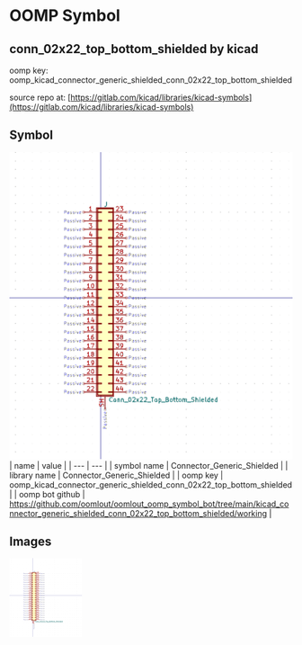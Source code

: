 # OOMP Symbol  
## conn_02x22_top_bottom_shielded  by kicad  
  
oomp key: oomp_kicad_connector_generic_shielded_conn_02x22_top_bottom_shielded  
  
source repo at: [https://gitlab.com/kicad/libraries/kicad-symbols](https://gitlab.com/kicad/libraries/kicad-symbols)  
## Symbol  
  
[![working.png](working_600.png)](working.png)  
| name | value | 
| --- | --- | 
| symbol name | Connector_Generic_Shielded | 
| library name | Connector_Generic_Shielded | 
| oomp key | oomp_kicad_connector_generic_shielded_conn_02x22_top_bottom_shielded | 
| oomp bot github | https://github.com/oomlout/oomlout_oomp_symbol_bot/tree/main/kicad_connector_generic_shielded_conn_02x22_top_bottom_shielded/working | 
## Images  
  
[![working.png](working_140.png)](working.png)  
